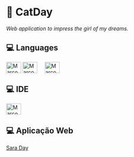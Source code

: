 # :revolving_hearts: CatDay

*Web application to impress the girl of my dreams.*



## :computer: Languages

<div style="display: inline_block">
    <img align="center" alt="Marcos-HTML" height="30" width="40" src="https://cdn.jsdelivr.net/gh/devicons/devicon/icons/html5/html5-original.svg">
    <img align="center" alt="Marcos-CSS" height="30" width="40" src="https://cdn.jsdelivr.net/gh/devicons/devicon/icons/css3/css3-original.svg">
    <img align="center" alt="Marcos-JS" height="30" width="40" src="https://cdn.jsdelivr.net/gh/devicons/devicon/icons/javascript/javascript-original.svg">
</div>



## :computer: IDE

<div style="display: inline_block">
    <img align="center" alt="Marcos-HTML" height="30" width="40" src="https://cdn.jsdelivr.net/gh/devicons/devicon/icons/vscode/vscode-original.svg">
</div>



## :computer: Aplicação Web

[Sara Day](https://sara-day.netlify.app/#)

